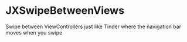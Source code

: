 # JXSwipeBetweenViews
Swipe between ViewControllers just like Tinder where the navigation bar moves when you swipe
